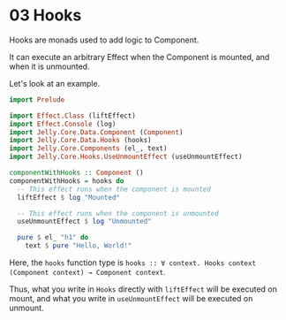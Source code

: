# 03 Hooks

Hooks are monads used to add logic to Component.

It can execute an arbitrary Effect when the Component is mounted, and when it is unmounted.

Let's look at an example.

```purs
import Prelude

import Effect.Class (liftEffect)
import Effect.Console (log)
import Jelly.Core.Data.Component (Component)
import Jelly.Core.Data.Hooks (hooks)
import Jelly.Core.Components (el_, text)
import Jelly.Core.Hooks.UseUnmountEffect (useUnmountEffect)

componentWithHooks :: Component ()
componentWithHooks = hooks do
  -- This effect runs when the component is mounted
  liftEffect $ log "Mounted"

  -- This effect runs when the component is unmounted
  useUnmountEffect $ log "Unmounted"

  pure $ el_ "h1" do
    text $ pure "Hello, World!"
```

Here, the `hooks` function type is `hooks :: ∀ context. Hooks context (Component context) → Component context`.

Thus, what you write in `Hooks` directly with `liftEffect` will be executed on mount, and what you write in `useUnmountEffect` will be executed on unmount.
